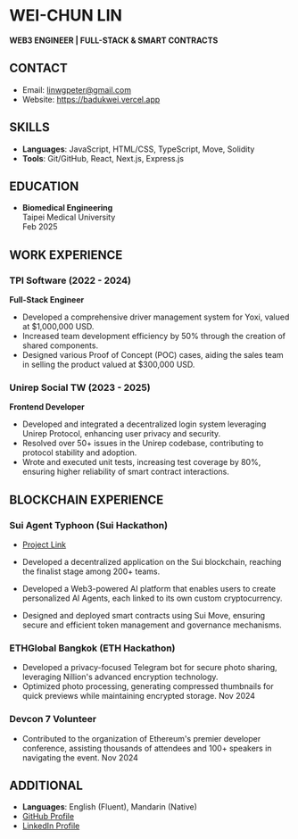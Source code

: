 # WEI-CHUN LIN

**WEB3 ENGINEER | FULL-STACK & SMART CONTRACTS**

## CONTACT

-   Email: linwgpeter@gmail.com
-   Website: https://badukwei.vercel.app

## SKILLS

-   **Languages**: JavaScript, HTML/CSS, TypeScript, Move, Solidity
-   **Tools**: Git/GitHub, React, Next.js, Express.js

## EDUCATION

-   **Biomedical Engineering**  
    Taipei Medical University  
    Feb 2025

## WORK EXPERIENCE

### TPI Software (2022 - 2024)

**Full-Stack Engineer**

-   Developed a comprehensive driver management system for Yoxi, valued at $1,000,000 USD.
-   Increased team development efficiency by 50% through the creation of shared components.
-   Designed various Proof of Concept (POC) cases, aiding the sales team in selling the product valued at $300,000 USD.

### Unirep Social TW (2023 - 2025)

**Frontend Developer**

-   Developed and integrated a decentralized login system leveraging Unirep Protocol, enhancing user privacy and security.
-   Resolved over 50+ issues in the Unirep codebase, contributing to protocol stability and adoption.
-   Wrote and executed unit tests, increasing test coverage by 80%, ensuring higher reliability of smart contract interactions.

## BLOCKCHAIN EXPERIENCE

### Sui Agent Typhoon (Sui Hackathon)

-   [Project Link](https://suiaicoin.vercel.app/)

-   Developed a decentralized application on the Sui blockchain, reaching the finalist stage among 200+ teams.
-   Developed a Web3-powered AI platform that enables users to create personalized AI Agents, each linked to its own custom cryptocurrency.
-   Designed and deployed smart contracts using Sui Move, ensuring secure and efficient token management and governance mechanisms.

### ETHGlobal Bangkok (ETH Hackathon)

-   Developed a privacy-focused Telegram bot for secure photo sharing, leveraging Nillion's advanced encryption technology.
-   Optimized photo processing, generating compressed thumbnails for quick previews while maintaining encrypted storage.
    Nov 2024

### Devcon 7 Volunteer

-   Contributed to the organization of Ethereum's premier developer conference, assisting thousands of attendees and 100+ speakers in navigating the event.
    Nov 2024

## ADDITIONAL

-   **Languages**: English (Fluent), Mandarin (Native)
-   [GitHub Profile](https://github.com/badukwei)
-   [LinkedIn Profile](https://www.linkedin.com/in/weichunlin8611/)